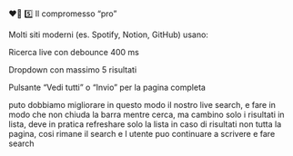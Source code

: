 ❤️‍🔥 5️⃣ Il compromesso “pro”

Molti siti moderni (es. Spotify, Notion, GitHub) usano:

Ricerca live con debounce 400 ms

Dropdown con massimo 5 risultati

Pulsante “Vedi tutti” o “Invio” per la pagina completa

puto dobbiamo migliorare in questo modo il nostro live search, e fare in modo che non chiuda la barra mentre cerca, ma cambino solo i risultati in lista, deve in pratica refreshare solo la lista in caso di risultati non tutta la pagina, cosi rimane il search e l utente puo continuare a scrivere e fare search

